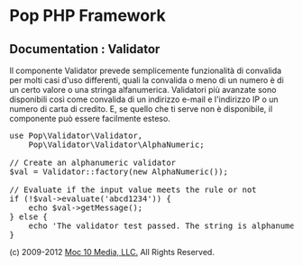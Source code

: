Pop PHP Framework
=================

Documentation : Validator
-------------------------

Il componente Validator prevede semplicemente funzionalità di convalida per molti casi d'uso differenti, quali la convalida o meno di un numero è di un certo valore o una stringa alfanumerica. Validatori più avanzate sono disponibili così come convalida di un indirizzo e-mail e l'indirizzo IP o un numero di carta di credito. E, se quello che ti serve non è disponibile, il componente può essere facilmente esteso.

<pre>
use Pop\Validator\Validator,
    Pop\Validator\Validator\AlphaNumeric;

// Create an alphanumeric validator
$val = Validator::factory(new AlphaNumeric());

// Evaluate if the input value meets the rule or not
if (!$val->evaluate('abcd1234')) {
    echo $val->getMessage();
} else {
    echo 'The validator test passed. The string is alphanumeric.';
}
</pre>

(c) 2009-2012 [Moc 10 Media, LLC.](http://www.moc10media.com) All Rights Reserved.
